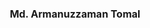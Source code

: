 ---
layout: page
title: <font size = 3> Md. Armanuzzaman Tomal </font>
description: Fall 2019 -
img: assets/img/members/tomal.jpg
importance: 3
category: PhD Students
redirect: https://tomal-kuet.github.io/armanuzzaman/
---